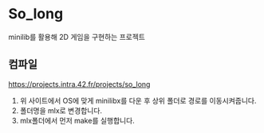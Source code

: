 # So_long
minilib를 활용해 2D 게임을 구현하는 프로젝트 
## 컴파일
<https://projects.intra.42.fr/projects/so_long>

1. 위 사이트에서 OS에 맞게 minilibx를 다운 후 상위 폴더로 경로를 이동시켜줍니다.
2. 폴더명을 mlx로 변경합니다.
3. mlx폴더에서 먼저 make를 실행합니다.


